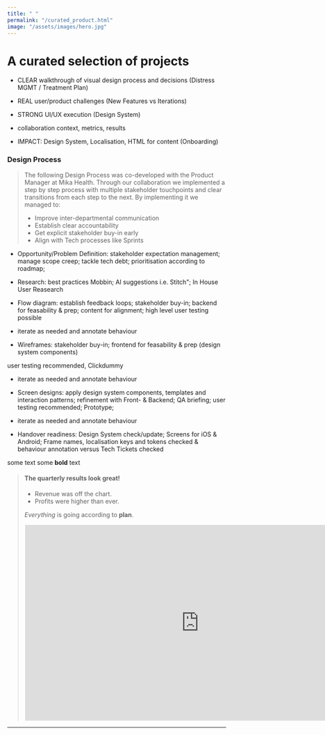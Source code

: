 ```yaml
---
title: " "
permalink: "/curated_product.html"
image: "/assets/images/hero.jpg"
---
```


# A curated selection of projects

* CLEAR walkthrough of visual design process and decisions (Distress MGMT / Treatment Plan)

* REAL user/product challenges (New Features vs Iterations)

* STRONG UI/UX execution (Design System)

* collaboration context, metrics, results

* IMPACT: Design System, Localisation, HTML for content (Onboarding)


### Design Process

> The following Design Process was co-developed with the Product Manager at Mika Health. Through our collaboration we implemented a step by step process with multiple stakeholder touchpoints and clear transitions from each step to the next. By implementing it we managed to:
> * Improve inter-departmental communication
> * Establish clear accountability
> * Get explicit stakeholder buy-in early
> * Align with Tech processes like Sprints




* Opportunity/Problem Definition: stakeholder expectation management; manage scope creep; tackle tech debt; prioritisation according to roadmap;

* Research: best practices Mobbin; AI suggestions i.e. Stitch"; In House User Reasearch

* Flow diagram: establish feedback loops; stakeholder buy-in; backend for feasability & prep; content for alignment; high level user testing possible

* iterate as needed and annotate behaviour

* Wireframes: stakeholder buy-in; frontend for feasability & prep (design system components)

user testing recommended, Clickdummy

* iterate as needed and annotate behaviour

* Screen designs: apply design system components, templates and interaction patterns; refinement with Front- & Backend; QA briefing; user testing recommended; Prototype;

* iterate as needed and annotate behaviour

* Handover readiness: Design System check/update; Screens for iOS & Android; Frame names, localisation keys and tokens checked & behaviour annotation versus Tech Tickets checked


some text some **bold** text

> #### The quarterly results look great!
>
> - Revenue was off the chart.
> - Profits were higher than ever.
>
>  *Everything* is going according to **plan**.
> <br>
> <iframe style="border: 1px solid white;" width="800" height="450" src="https://embed.figma.com/design/1SwD7u5Mi3GX01KsSlSvRF/____Curated?node-id=10-6593&embed-host=share" allowfullscreen></iframe>

---